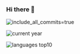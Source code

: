 ### Hi there 👋

![include_all_commits=true](https://github-readme-stats.vercel.app/api?username=Strubbl&include_all_commits=true&show_icons=true)

![current year](https://github-readme-stats.vercel.app/api?username=Strubbl&show_icons=true&hide=stars,prs,issues,contribs)

![languages top10](https://github-readme-stats.vercel.app/api/top-langs/?username=Strubbl&langs_count=10)

<!--
**Strubbl/Strubbl** is a ✨ _special_ ✨ repository because its `README.md` (this file) appears on your GitHub profile.

Here are some ideas to get you started:

- 🔭 I’m currently working on ...
- 🌱 I’m currently learning ...
- 👯 I’m looking to collaborate on ...
- 🤔 I’m looking for help with ...
- 💬 Ask me about ...
- 📫 How to reach me: ...
- 😄 Pronouns: ...
- ⚡ Fun fact: ...
-->
